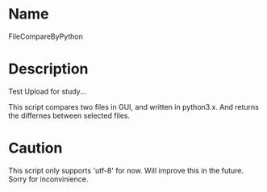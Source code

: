 # Name
FileCompareByPython

# Description
Test Upload for study...

This script compares two files in GUI, and written in python3.x.
And returns the differnes between selected files.

# Caution
This script only supports 'utf-8' for now. Will improve this in the future. 
Sorry for inconvinience.

